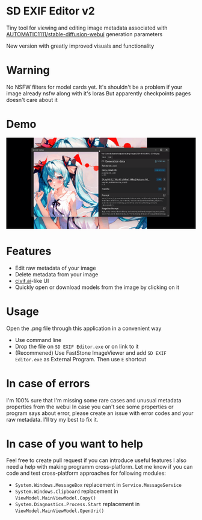 # SD EXIF Editor v2

Tiny tool for viewing and editing image metadata associated with [AUTOMATIC1111/stable-diffusion-webui](https://github.com/AUTOMATIC1111/stable-diffusion-webui) generation parameters

New version with greatly improved visuals and functionality

# Warning

No NSFW filters for model cards yet.
It's shouldn't be a problem if your image already nsfw along with it's loras
But apparently checkpoints pages doesn't care about it

# Demo

<img src="https://github.com/PetrK39/SD-EXIF-Editor-v2/blob/master/Documentation/demo.gif" width="700" />

# Features

- Edit raw metadata of your image
- Delete metadata from your image
- [civit.ai](https://civit.ai/)-like UI
- Quickly open or download models from the image by clicking on it

# Usage

Open the .png file through this application in a convenient way
- Use command line
- Drop the file on `SD EXIF Editor.exe` or on link to it
- (Recommened) Use FastStone ImageViewer and add `SD EXIF Editor.exe` as External Program. Then use `E` shortcut

# In case of errors

I'm 100% sure that I'm missing some rare cases and unusual metadata properties from the webui
In case you can't see some properties or program says about error, please create an issue with error codes and your raw metadata.
I'll try my best to fix it.

# In case of you want to help

Feel free to create pull request if you can introduce useful features
I also need a help with making programm cross-platform. Let me know if you can code and test cross-platform approaches for following modules:
- `System.Windows.MessageBox` replacement in `Service.MessageService`
- `System.Windows.Clipboard` replacement in `ViewModel.MainViewModel.Copy()`
- `System.Diagnostics.Process.Start` replacement in `ViewModel.MainViewModel.OpenUri()`